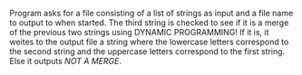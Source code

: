 Program asks for a file consisting of a list of strings as input and a file name to output to when started. The third string is checked to see if it is a merge of the previous two strings using DYNAMIC PROGRAMMING! If it is, it weites to the output file a string where the lowercase letters correspond to the second string and the uppercase letters correspond to the first string. Else it outputs *NOT A MERGE*. 
